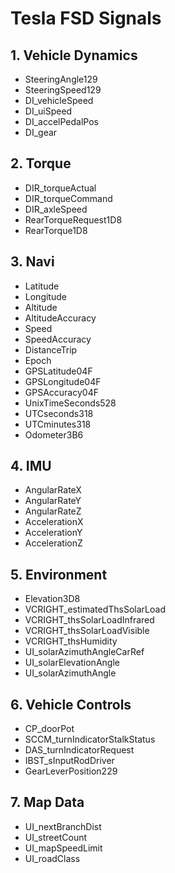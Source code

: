 # Tesla FSD Signals

## 1. Vehicle Dynamics
- SteeringAngle129
- SteeringSpeed129
- DI_vehicleSpeed
- DI_uiSpeed
- DI_accelPedalPos
- DI_gear

## 2. Torque 
- DIR_torqueActual
- DIR_torqueCommand
- DIR_axleSpeed
- RearTorqueRequest1D8
- RearTorque1D8

## 3. Navi
- Latitude
- Longitude
- Altitude
- AltitudeAccuracy
- Speed
- SpeedAccuracy
- DistanceTrip
- Epoch
- GPSLatitude04F
- GPSLongitude04F
- GPSAccuracy04F
- UnixTimeSeconds528
- UTCseconds318
- UTCminutes318
- Odometer3B6

## 4. IMU 
- AngularRateX
- AngularRateY
- AngularRateZ
- AccelerationX
- AccelerationY
- AccelerationZ

## 5. Environment
- Elevation3D8
- VCRIGHT_estimatedThsSolarLoad
- VCRIGHT_thsSolarLoadInfrared
- VCRIGHT_thsSolarLoadVisible
- VCRIGHT_thsHumidity
- UI_solarAzimuthAngleCarRef
- UI_solarElevationAngle
- UI_solarAzimuthAngle

## 6. Vehicle Controls 
- CP_doorPot
- SCCM_turnIndicatorStalkStatus
- DAS_turnIndicatorRequest
- IBST_sInputRodDriver
- GearLeverPosition229

## 7. Map Data
- UI_nextBranchDist
- UI_streetCount
- UI_mapSpeedLimit
- UI_roadClass
